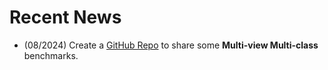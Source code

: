 # Recent News

- (08/2024) Create a [GitHub Repo](https://github.com/ZhangqiJiang07/Multi-view_Multi-class_Datasets) to share some **Multi-view Multi-class** benchmarks.
